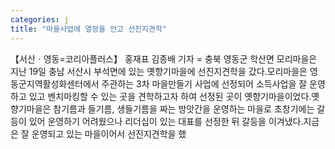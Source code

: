 ```yaml
---
categories: j
title: "마을사업에 열정을 안고 선진지견학"
---
```

【서산ㆍ영동=코리아플러스】 홍재표 김종배 기자 = 충북 영동군 학산면 모리마을은 지난 19일 충남 서산시 부석면에 있는 옛향기마을에 선진지견학을 갔다.모리마을은 영동군지역활성화센터에서 주관하는 3차 마을만들기 사업에 선정되어 소득사업을 잘 운영하고 있고 벤치마킹할 수 있는 곳을 견학하고자 하여 선정된 곳이 옛향기마을이었다.옛향기마을은 참기름과 들기름, 생들기름을 짜는 방앗간을 운영하는 마을로 초창기에는 갈등이 있어 운영하기 어려웠으나 리더십이 있는 대표를 선정한 뒤 갈등을 이겨냈다.지금은 잘 운영되고 있는 마을이어서 선진지견학을 했